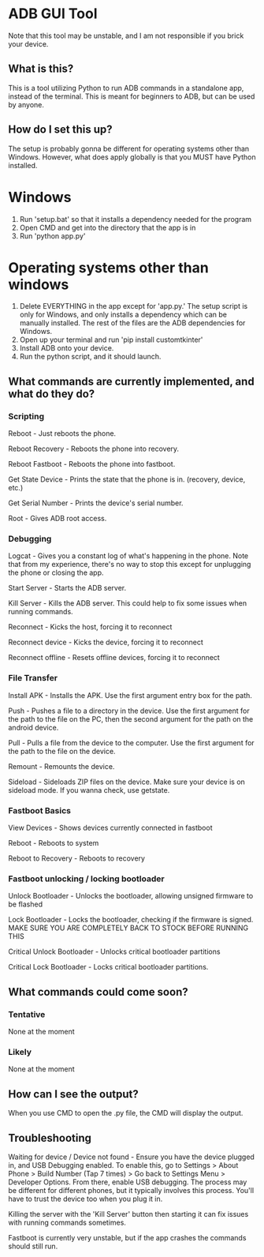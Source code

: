 # ADB GUI Tool
Note that this tool may be unstable, and I am not responsible if you brick your device.
## What is this?
This is a tool utilizing Python to run ADB commands in a standalone app, instead of the terminal. This is meant for beginners to ADB, but can be used by anyone.
## How do I set this up?
The setup is probably gonna be different for operating systems other than Windows. However, what does apply globally is that you MUST have Python installed.

# Windows
1. Run 'setup.bat' so that it installs a dependency needed for the program
2. Open CMD and get into the directory that the app is in
3. Run 'python app.py'

# Operating systems other than windows
1. Delete EVERYTHING in the app except for 'app.py.' The setup script is only for Windows, and only installs a dependency which can be manually installed. The rest of the files are the ADB dependencies for Windows.
2. Open up your terminal and run 'pip install customtkinter'
3. Install ADB onto your device.
4. Run the python script, and it should launch.

## What commands are currently implemented, and what do they do?
### Scripting
Reboot - Just reboots the phone.

Reboot Recovery - Reboots the phone into recovery.

Reboot Fastboot - Reboots the phone into fastboot.

Get State Device - Prints the state that the phone is in. (recovery, device, etc.)

Get Serial Number - Prints the device's serial number.

Root - Gives ADB root access.

### Debugging
Logcat - Gives you a constant log of what's happening in the phone. Note that from my experience, there's no way to stop this except for unplugging the phone or closing the app.

Start Server - Starts the ADB server.

Kill Server - Kills the ADB server. This could help to fix some issues when running commands.

Reconnect - Kicks the host, forcing it to reconnect

Reconnect device - Kicks the device, forcing it to reconnect

Reconnect offline - Resets offline devices, forcing it to reconnect

### File Transfer

Install APK - Installs the APK. Use the first argument entry box for the path.

Push - Pushes a file to a directory in the device. Use the first argument for the path to the file on the PC, then the second argument for the path on the android device.

Pull - Pulls a file from the device to the computer. Use the first argument for the path to the file on the device.

Remount - Remounts the device.

Sideload - Sideloads ZIP files on the device. Make sure your device is on sideload mode. If you wanna check, use getstate.

### Fastboot Basics

View Devices - Shows devices currently connected in fastboot

Reboot - Reboots to system

Reboot to Recovery - Reboots to recovery

### Fastboot unlocking / locking bootloader

Unlock Bootloader - Unlocks the bootloader, allowing unsigned firmware to be flashed

Lock Bootloader - Locks the bootloader, checking if the firmware is signed. MAKE SURE YOU ARE COMPLETELY BACK TO STOCK BEFORE RUNNING THIS

Critical Unlock Bootloader - Unlocks critical bootloader partitions

Critical Lock Bootloader - Locks critical bootloader partitions.

## What commands could come soon?
### Tentative
None at the moment
### Likely
None at the moment

## How can I see the output?
When you use CMD to open the .py file, the CMD will display the output.

## Troubleshooting
Waiting for device / Device not found - Ensure you have the device plugged in, and USB Debugging enabled. To enable this, go to Settings > About Phone > Build Number (Tap 7 times) > Go back to Settings Menu > Developer Options. From there, enable USB debugging. The process may be different for different phones, but it typically involves this process. You'll have to trust the device too when you plug it in.

Killing the server with the 'Kill Server' button then starting it can fix issues with running commands sometimes.

Fastboot is currently very unstable, but if the app crashes the commands should still run.
